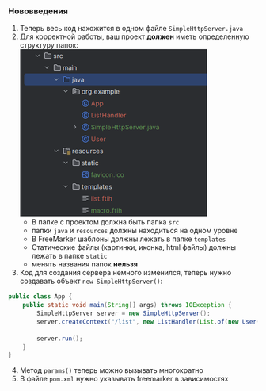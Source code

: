 ### Нововведения
1) Теперь весь код нахожится в одном файле `SimpleHttpServer.java`
2) Для корректной работы, ваш проект **должен** иметь определенную структуру папок:
![img.png](imgs/img.png)
    - В папке с проектом должна быть папка `src`
    - папки `java` и `resources` должны находиться на одном уровне
    - В FreeMarker шаблоны должны лежать в папке `templates`
    - Статические файлы (картинки, иконка, html файлы) должны лежать в папке `static`
    - менять названия папок **нельзя**
3) Код для создания сервера немного изменился, теперь нужно создавать объект `new SimpleHttpServer()`:
```java
public class App {
    public static void main(String[] args) throws IOException {
        SimpleHttpServer server = new SimpleHttpServer();
        server.createContext("/list", new ListHandler(List.of(new User("1", "2"), new User("3", "4"))));

        server.run();
    }
}
```
4) Метод `params()` теперь можно вызывать многократно
5) В файле `pom.xml` нужно указывать freemarker в зависимостях 
